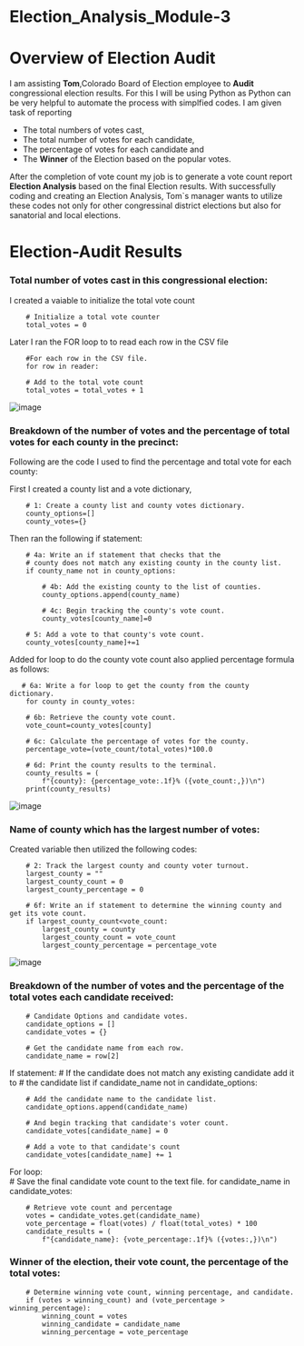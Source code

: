 # Election_Analysis_Module-3

# Overview of Election Audit
I am assisting **Tom**,Colorado Board of Election employee to **Audit** congressional election results. For this I will be using Python as Python can be very helpful to automate the process with simplfied codes. I am given task of reporting 
* The total numbers of votes cast,
* The total number of votes for each candidate,
* The percentage of votes for each candidate and
* The **Winner** of the Election based on the popular votes. 

After the completion of vote count my job is to generate a vote count report **Election Analysis** based on the final Election results. With successfully coding and creating an Election Analysis, Tom`s manager wants to utilize these codes not only for other congressinal district elections but also for sanatorial and local elections.

# Election-Audit Results


### Total number of votes cast in this congressional election:
I created a vaiable to initialize the total vote count 

        # Initialize a total vote counter 
        total_votes = 0

Later I ran the FOR loop to to read each row in the CSV file
   
        #For each row in the CSV file.
        for row in reader:
      
        # Add to the total vote count
        total_votes = total_votes + 1
        

![image](https://user-images.githubusercontent.com/105535250/176986469-ef8c697b-e3c6-4adc-bb73-5448dde126c7.png)


### Breakdown of the number of votes and the percentage of total votes for each county in the precinct:
Following are the code I used to find the percentage and total vote for each county:

First I created a county list and a vote dictionary,

        # 1: Create a county list and county votes dictionary.
        county_options=[]
        county_votes={}
        
 Then ran the following if statement:
 
        # 4a: Write an if statement that checks that the
        # county does not match any existing county in the county list.
        if county_name not in county_options:

            # 4b: Add the existing county to the list of counties.
            county_options.append(county_name)

            # 4c: Begin tracking the county's vote count.
            county_votes[county_name]=0

        # 5: Add a vote to that county's vote count.
        county_votes[county_name]+=1
        
  Added for loop to do the county vote count also applied percentage formula as follows:     

       # 6a: Write a for loop to get the county from the county dictionary.
        for county in county_votes:

        # 6b: Retrieve the county vote count.
        vote_count=county_votes[county]

        # 6c: Calculate the percentage of votes for the county.
        percentage_vote=(vote_count/total_votes)*100.0

        # 6d: Print the county results to the terminal.
        county_results = (
            f"{county}: {percentage_vote:.1f}% ({vote_count:,})\n")
        print(county_results)
       
![image](https://user-images.githubusercontent.com/105535250/176986833-af83017f-7ac3-41ef-91e8-06dac75416bd.png)

    
### Name of county which has the largest number of votes:
Created variable then utilized the following codes:

        # 2: Track the largest county and county voter turnout.
        largest_county = ""
        largest_county_count = 0
        largest_county_percentage = 0
        
        # 6f: Write an if statement to determine the winning county and get its vote count.
        if largest_county_count<vote_count:
            largest_county = county
            largest_county_count = vote_count
            largest_county_percentage = percentage_vote
            
  ![image](https://user-images.githubusercontent.com/105535250/176987270-03336bd5-3f94-4355-9925-0638c0ea9a29.png)



### Breakdown of the number of votes and the percentage of the total votes each candidate received:

        # Candidate Options and candidate votes.
        candidate_options = []
        candidate_votes = {}

        # Get the candidate name from each row.
        candidate_name = row[2]

If statement:
        # If the candidate does not match any existing candidate add it to
        # the candidate list
        if candidate_name not in candidate_options:

        # Add the candidate name to the candidate list.
        candidate_options.append(candidate_name)

        # And begin tracking that candidate's voter count.
        candidate_votes[candidate_name] = 0

        # Add a vote to that candidate's count
        candidate_votes[candidate_name] += 1
       
For loop:       
        # Save the final candidate vote count to the text file.
        for candidate_name in candidate_votes:

        # Retrieve vote count and percentage
        votes = candidate_votes.get(candidate_name)
        vote_percentage = float(votes) / float(total_votes) * 100
        candidate_results = (
            f"{candidate_name}: {vote_percentage:.1f}% ({votes:,})\n")

### Winner of the election, their vote count, the percentage of the total votes:

        # Determine winning vote count, winning percentage, and candidate.
        if (votes > winning_count) and (vote_percentage > winning_percentage):
            winning_count = votes
            winning_candidate = candidate_name
            winning_percentage = vote_percentage




